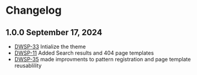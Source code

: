# Changelog

## 1.0.0 September 17, 2024

-  [DWSP-33](https://citz-gdx.atlassian.net/browse/DSWP-33) Intialize the theme 
-  [DWSP-11](https://citz-gdx.atlassian.net/browse/DSWP-11) Added Search results and 404 page templates 
-  [DWSP-35](https://citz-gdx.atlassian.net/browse/DSWP-35) made improvments to pattern registration and page template reusablility 
